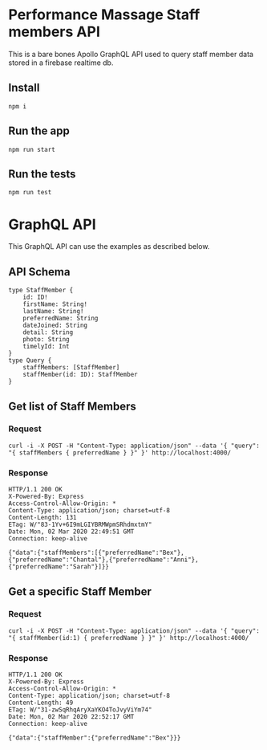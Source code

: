 # Performance Massage Staff members API
This is a bare bones Apollo GraphQL API used to query staff member data stored in a firebase realtime db.

## Install

    npm i

## Run the app

    npm run start

## Run the tests

    npm run test

# GraphQL API

This GraphQL API can use the examples as described below.

## API Schema

    type StaffMember {
        id: ID!
        firstName: String!
        lastName: String!
        preferredName: String
        dateJoined: String
        detail: String
        photo: String
        timelyId: Int
    }
    type Query {
        staffMembers: [StaffMember]
        staffMember(id: ID): StaffMember
    }

## Get list of Staff Members

### Request

    curl -i -X POST -H "Content-Type: application/json" --data '{ "query": "{ staffMembers { preferredName } }" }' http://localhost:4000/

### Response

    HTTP/1.1 200 OK
    X-Powered-By: Express
    Access-Control-Allow-Origin: *
    Content-Type: application/json; charset=utf-8
    Content-Length: 131
    ETag: W/"83-1Yv+6I9mLGIYBRMWpmSRhdmxtmY"
    Date: Mon, 02 Mar 2020 22:49:51 GMT
    Connection: keep-alive

    {"data":{"staffMembers":[{"preferredName":"Bex"},{"preferredName":"Chantal"},{"preferredName":"Anni"},{"preferredName":"Sarah"}]}}

## Get a specific Staff Member

### Request

    curl -i -X POST -H "Content-Type: application/json" --data '{ "query": "{ staffMember(id:1) { preferredName } }" }' http://localhost:4000/

### Response

    HTTP/1.1 200 OK
    X-Powered-By: Express
    Access-Control-Allow-Origin: *
    Content-Type: application/json; charset=utf-8
    Content-Length: 49
    ETag: W/"31-zwSqRhqAryXaYKO4ToJvyViYm74"
    Date: Mon, 02 Mar 2020 22:52:17 GMT
    Connection: keep-alive

    {"data":{"staffMember":{"preferredName":"Bex"}}}
